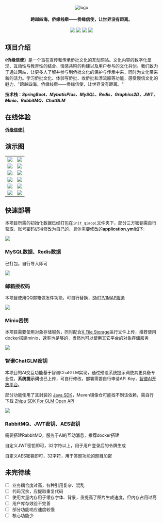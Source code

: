 <p align="center">
	<img alt="logo" src="https://gitee.com/trashwbin/qiaopi/raw/master/init_qiaopi/images/logo.png">
</p>
<h4 align="center">跨越四海，侨缘线牵——侨缘信使，让世界没有距离。</h4>
<p align="center">
	<a href="https://gitee.com/trashwbin/qiaopi_vue"><img src="https://img.shields.io/badge/%E5%89%8D%E7%AB%AF%E5%B7%A5%E7%A8%8B-%E5%89%8D%E7%AB%AF%E5%B7%A5%E7%A8%8B?logo=gitee&label=gitee&labelColor=%23C71D23&color=%23000"></a>
    <a href="https://gitee.com/trashwbin/qiaopi"><img src="https://img.shields.io/badge/%E4%BE%A8%E7%BC%98%E4%BF%A1%E4%BD%BF-github?logo=github&label=github&color=%23181717"></a>
	<a href="https://gitee.com/trashwbin/qiaopi"><img src="https://img.shields.io/badge/Qiaopi-v1.0.1-brightgreen.svg"></a>
	<a href="https://gitee.com/trashwbin/qiaopi/blob/master/LICENSE"><img src="https://img.shields.io/github/license/mashape/apistatus.svg"></a>
</p>

## 项目介绍

《**侨缘信使**》是一个旨在宣传和传承侨批文化的互动网站。文化内容的数字化呈现、互动性与教育性的结合、情感共鸣的构建以及用户参与的文化共创。我们致力于通过网站，让更多人了解并参与到侨批文化的保护与传承中来，同时为文化带来新的活力。学习侨批文化、体验写侨批、收侨批和漂流瓶等功能，感受慢信文化的魅力，"跨越四海，侨缘线牵——侨缘信使，让世界没有距离。"

**技术栈**：***SpringBoot、MybatisPlus、MySQL、Redis、Graphics2D、JWT、Minio、RabbitMQ、ChatGLM***

## **在线体验**

**[侨缘信使🎉](http://110.41.58.26)**

## 演示图

<table>
    <tr>
        <td><img src="https://gitee.com/trashwbin/qiaopi/raw/master/init_qiaopi/images/home.png"/></td>
        <td><img src="https://gitee.com/trashwbin/qiaopi/raw/master/init_qiaopi/images/home-receive.png"/></td>
    </tr>
    <tr>
        <td><img src="https://gitee.com/trashwbin/qiaopi/raw/master/init_qiaopi/images/home-introduce.gif"/></td>
        <td><img src="https://gitee.com/trashwbin/qiaopi/raw/master/init_qiaopi/images/home-history.gif"/></td>
    </tr>
    <tr>
        <td><img src="https://gitee.com/trashwbin/qiaopi/raw/master/init_qiaopi/images/write-letter.gif"/></td>
        <td><img src="https://gitee.com/trashwbin/qiaopi/raw/master/init_qiaopi/images/nav-ai.png"/></td>
    </tr>
	<tr>
        <td><img src="https://gitee.com/trashwbin/qiaopi/raw/master/init_qiaopi/images/send-letter.gif"/></td>
        <td><img src="https://gitee.com/trashwbin/qiaopi/raw/master/init_qiaopi/images/drifting.png"/></td>
    </tr>	 
    <tr>
        <td><img src="https://gitee.com/trashwbin/qiaopi/raw/master/init_qiaopi/images/game-explore.gif"/></td>
        <td><img src="https://gitee.com/trashwbin/qiaopi/raw/master/init_qiaopi/images/game-question.gif"/></td>
    </tr>
	<tr>
        <td><img src="https://gitee.com/trashwbin/qiaopi/raw/master/init_qiaopi/images/shop.gif"/></td>
        <td><img src="https://gitee.com/trashwbin/qiaopi/raw/master/init_qiaopi/images/marketing.gif"/></td>
    </tr>
</table>


## 快速部署

本项目所需的初始化数据已经打包在`init_qiaopi`文件夹下，部分三方密钥需自行获取，账号密码记得修改为自己的，具体需要修改的**application.yml**如下: 

<img src="https://gitee.com/trashwbin/qiaopi/raw/master/init_qiaopi/images/init.png"  />

### MySQL数据、Redis数据

已打包，自行导入即可

![](https://gitee.com/trashwbin/qiaopi/raw/master/init_qiaopi/images/mysql-redis.png)

### 邮箱授权码

本项目使用QQ邮箱做发件功能，可自行替换，[SMTP/IMAP服务](https://wx.mail.qq.com/list/readtemplate?name=app_intro.html#/agreement/authorizationCode)

![](https://gitee.com/trashwbin/qiaopi/raw/master/init_qiaopi/images/QQ-email.png)

### Minio密钥

本项目需要使用对象存储服务，同时配合[X File Storage](https://x-file-storage.xuyanwu.cn)进行文件上传，推荐使用docker搭建minio，速率也是够的，当然也可以使用其它平台的对象存储服务

![](https://gitee.com/trashwbin/qiaopi/raw/master/init_qiaopi/images/minio-key.png)

### 智谱ChatGLM密钥

本项目的AI交互功能基于智谱ChatGLM实现，通过预设系统提示词使其更具备专业性，**系统提示词**也已上传，可自行修改，部署需要自行申请API Key，[智谱AI开放平台](https://bigmodel.cn/usercenter/apikeys)。

部分功能使用了其封装的 [Java SDK](https://github.com/MetaGLM/zhipuai-sdk-java-v4)，Maven镜像仓可能找不到该依赖，需自行下载 [Zhipu SDK For GLM Open API](https://mvnrepository.com/artifact/cn.bigmodel.openapi/oapi-java-sdk)

![](https://gitee.com/trashwbin/qiaopi/raw/master/init_qiaopi/images/zhipu-keys.png)

### RabbitMQ、JWT密钥、AES密钥

需要搭建RabbitMQ，服务于AI的互动消息，推荐docker搭建

自定义JWT密钥即可，32字符以上，用于用户登录后的令牌生成

自定义AES密钥即可，32字符，用于答题功能的题目加密

## 未完待续

- [ ] 业务耦合度过高，各种引用复杂、混乱
- [ ] 代码冗余，应提取重复代码
- [ ] 使用大量内存用于缓存字体、背景，虽提高了图片生成速度，但内存占用过高
- [ ] 用户库存效验不完善
- [ ] 部分功能响应速度较慢
- [ ] 核心功能少